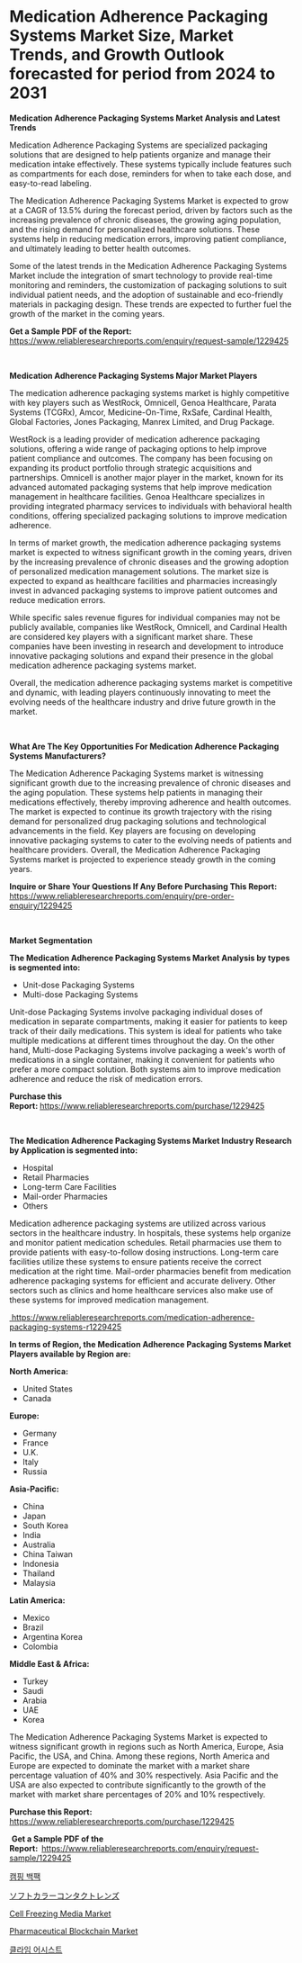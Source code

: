 <p><h1>Medication Adherence Packaging Systems Market Size, Market Trends, and Growth Outlook forecasted for period from 2024 to 2031</h1></p><p><strong>Medication Adherence Packaging Systems Market Analysis and Latest Trends</strong></p>
<p><p>Medication Adherence Packaging Systems are specialized packaging solutions that are designed to help patients organize and manage their medication intake effectively. These systems typically include features such as compartments for each dose, reminders for when to take each dose, and easy-to-read labeling.</p><p>The Medication Adherence Packaging Systems Market is expected to grow at a CAGR of 13.5% during the forecast period, driven by factors such as the increasing prevalence of chronic diseases, the growing aging population, and the rising demand for personalized healthcare solutions. These systems help in reducing medication errors, improving patient compliance, and ultimately leading to better health outcomes.</p><p>Some of the latest trends in the Medication Adherence Packaging Systems Market include the integration of smart technology to provide real-time monitoring and reminders, the customization of packaging solutions to suit individual patient needs, and the adoption of sustainable and eco-friendly materials in packaging design. These trends are expected to further fuel the growth of the market in the coming years.</p></p>
<p><strong>Get a Sample PDF of the Report:&nbsp;</strong> <a href="https://www.reliableresearchreports.com/enquiry/request-sample/1229425">https://www.reliableresearchreports.com/enquiry/request-sample/1229425</a></p>
<p>&nbsp;</p>
<p><strong>Medication Adherence Packaging Systems Major Market Players</strong></p>
<p><p>The medication adherence packaging systems market is highly competitive with key players such as WestRock, Omnicell, Genoa Healthcare, Parata Systems (TCGRx), Amcor, Medicine-On-Time, RxSafe, Cardinal Health, Global Factories, Jones Packaging, Manrex Limited, and Drug Package. </p><p>WestRock is a leading provider of medication adherence packaging solutions, offering a wide range of packaging options to help improve patient compliance and outcomes. The company has been focusing on expanding its product portfolio through strategic acquisitions and partnerships. Omnicell is another major player in the market, known for its advanced automated packaging systems that help improve medication management in healthcare facilities. Genoa Healthcare specializes in providing integrated pharmacy services to individuals with behavioral health conditions, offering specialized packaging solutions to improve medication adherence.</p><p>In terms of market growth, the medication adherence packaging systems market is expected to witness significant growth in the coming years, driven by the increasing prevalence of chronic diseases and the growing adoption of personalized medication management solutions. The market size is expected to expand as healthcare facilities and pharmacies increasingly invest in advanced packaging systems to improve patient outcomes and reduce medication errors.</p><p>While specific sales revenue figures for individual companies may not be publicly available, companies like WestRock, Omnicell, and Cardinal Health are considered key players with a significant market share. These companies have been investing in research and development to introduce innovative packaging solutions and expand their presence in the global medication adherence packaging systems market.</p><p>Overall, the medication adherence packaging systems market is competitive and dynamic, with leading players continuously innovating to meet the evolving needs of the healthcare industry and drive future growth in the market.</p></p>
<p>&nbsp;</p>
<p><strong>What Are The Key Opportunities For Medication Adherence Packaging Systems Manufacturers?</strong></p>
<p><p>The Medication Adherence Packaging Systems market is witnessing significant growth due to the increasing prevalence of chronic diseases and the aging population. These systems help patients in managing their medications effectively, thereby improving adherence and health outcomes. The market is expected to continue its growth trajectory with the rising demand for personalized drug packaging solutions and technological advancements in the field. Key players are focusing on developing innovative packaging systems to cater to the evolving needs of patients and healthcare providers. Overall, the Medication Adherence Packaging Systems market is projected to experience steady growth in the coming years.</p></p>
<p><strong>Inquire or Share Your Questions If Any Before Purchasing This Report:</strong> <a href="https://www.reliableresearchreports.com/enquiry/pre-order-enquiry/1229425">https://www.reliableresearchreports.com/enquiry/pre-order-enquiry/1229425</a></p>
<p>&nbsp;</p>
<p><strong>Market Segmentation</strong></p>
<p><strong>The Medication Adherence Packaging Systems Market Analysis by types is segmented into:</strong></p>
<p><ul><li>Unit-dose Packaging Systems</li><li>Multi-dose Packaging Systems</li></ul></p>
<p><p>Unit-dose Packaging Systems involve packaging individual doses of medication in separate compartments, making it easier for patients to keep track of their daily medications. This system is ideal for patients who take multiple medications at different times throughout the day. On the other hand, Multi-dose Packaging Systems involve packaging a week's worth of medications in a single container, making it convenient for patients who prefer a more compact solution. Both systems aim to improve medication adherence and reduce the risk of medication errors.</p></p>
<p><strong>Purchase this Report:&nbsp;</strong><a href="https://www.reliableresearchreports.com/purchase/1229425">https://www.reliableresearchreports.com/purchase/1229425</a></p>
<p>&nbsp;</p>
<p><strong>The Medication Adherence Packaging Systems Market Industry Research by Application is segmented into:</strong></p>
<p><ul><li>Hospital</li><li>Retail Pharmacies</li><li>Long-term Care Facilities</li><li>Mail-order Pharmacies</li><li>Others</li></ul></p>
<p><p>Medication adherence packaging systems are utilized across various sectors in the healthcare industry. In hospitals, these systems help organize and monitor patient medication schedules. Retail pharmacies use them to provide patients with easy-to-follow dosing instructions. Long-term care facilities utilize these systems to ensure patients receive the correct medication at the right time. Mail-order pharmacies benefit from medication adherence packaging systems for efficient and accurate delivery. Other sectors such as clinics and home healthcare services also make use of these systems for improved medication management.</p></p>
<p><a href="https://www.reliableresearchreports.com/medication-adherence-packaging-systems-r1229425">&nbsp;https://www.reliableresearchreports.com/medication-adherence-packaging-systems-r1229425</a></p>
<p><strong>In terms of Region, the Medication Adherence Packaging Systems Market Players available by Region are:</strong></p>
<p>
    <p> <strong> North America: </strong>
        <ul>
            <li>United States</li>
            <li>Canada</li>
        </ul>
        </p> 
    <p> <strong> Europe: </strong>
        <ul>
            <li>Germany</li>
            <li>France</li>
            <li>U.K.</li>
            <li>Italy</li>
            <li>Russia</li>
        </ul>
        </p> 
    <p> <strong> Asia-Pacific: </strong>
        <ul>
            <li>China</li>
            <li>Japan</li>
            <li>South Korea</li>
            <li>India</li>
            <li>Australia</li>
            <li>China Taiwan</li>
            <li>Indonesia</li>
            <li>Thailand</li>
            <li>Malaysia</li>
        </ul>
        </p> 
    <p> <strong> Latin America: </strong>
        <ul>
            <li>Mexico</li>
            <li>Brazil</li>
            <li>Argentina Korea</li>
            <li>Colombia</li>
        </ul>
        </p> 
    <p> <strong> Middle East & Africa: </strong>
        <ul>
            <li>Turkey</li>
            <li>Saudi</li>
            <li>Arabia</li>
            <li>UAE</li>
            <li>Korea</li>
        </ul>
    </p>
    </p>
<p><p>The Medication Adherence Packaging Systems Market is expected to witness significant growth in regions such as North America, Europe, Asia Pacific, the USA, and China. Among these regions, North America and Europe are expected to dominate the market with a market share percentage valuation of 40% and 30% respectively. Asia Pacific and the USA are also expected to contribute significantly to the growth of the market with market share percentages of 20% and 10% respectively.</p></p>
<p><strong>Purchase this Report: </strong><a href="https://www.reliableresearchreports.com/purchase/1229425">https://www.reliableresearchreports.com/purchase/1229425</a></p>
<p>&nbsp;<strong>Get a Sample PDF of the Report:&nbsp;&nbsp;</strong><a href="https://www.reliableresearchreports.com/enquiry/request-sample/1229425">https://www.reliableresearchreports.com/enquiry/request-sample/1229425</a></p>
<p><strong></strong></p>
<p><p><a href="https://github.com/CliftonFisher9067/Market-Research-Report-List-1/blob/main/868784542580.md">캠핑 백팩</a></p><p><a href="https://github.com/mm14022023/Market-Research-Report-List-1/blob/main/470401646714.md">ソフトカラーコンタクトレンズ</a></p><p><a href="https://github.com/dx0328/Market-Research-Report-List-2/blob/main/cell-freezing-media-market.md">Cell Freezing Media Market</a></p><p><a href="https://github.com/juancolorado15/Market-Research-Report-List-2/blob/main/pharmaceutical-blockchain-market.md">Pharmaceutical Blockchain Market</a></p><p><a href="https://github.com/vskv4779xr1/Market-Research-Report-List-2/blob/main/113763942579.md">클라임 어시스트</a></p></p>